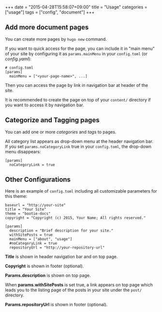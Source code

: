 +++
date = "2015-04-28T15:58:07+09:00"
title = "Usage"
categories = ["usage"]
tags = ["config", "document"]
+++

## Add more document pages

You can create more pages by `hugo new` command.

If you want to quick access for the page, you can include it in "main menu" of your site
by configuring it as `params.mainMenu` in your `config.toml` (or _config.yaml_):

```
# config.toml
[params]
  mainMenu = ["<your-page-name>", ...]
```

Then you can access the page by link in navigation bar at header of the site.

It is recommended to create the page on top of your `content/` directory if you
want to access it by navigation bar.

## Categorize and Tagging pages

You can add one or more _categories_ and _tags_ to pages.

All category list appears as drop-down menu at the header navigation bar.  
If you set `params.noCategoryLink` true in your `config.toml`, the drop-down menu disappears:

```
[params]
  noCategoryLink = true
```

## Other Configurations

Here is an example of `config.toml` including all customizable parameters for this
theme:

```
baseurl = "http://your-site"
title = "Your Site"
theme = "bootie-docs"
copyright = "Copyright (c) 2015, Your Name; All rights reserved."

[params]
  description = "Brief description for your site."
  withSitePosts = true
  mainMenu = ["about", "usage"]
  #noCategoryLink = true
  repositoryUrl = "http://your-repository-url"
```

**Title** is shown in header navigation bar and on top page.

**Copyright** is shown in footer (optional).

**Params.description** is shown on top page.

When **params.withSitePosts** is set true, a link appears on top page which leads
you to the listing page of the posts in your site under the `post/` directory.

**Params.repositoryUrl** is shown in footer (optional).
